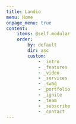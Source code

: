 ```yaml
---
title: Landio
menu: Home
onpage_menu: true
content:
    items: @self.modular
    order:
        by: default
        dir: asc
        custom:
            - _intro
            - _features
            - _video
            - _services
            - _swag
            - _portfolio
            - _ignite
            - _team
            - _subscribe
            - _contact
---
```

